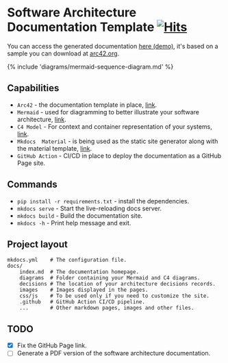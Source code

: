 # Software Architecture Documentation Template&nbsp;[![Hits](https://hits.seeyoufarm.com/api/count/incr/badge.svg?url=https://dassiorleando.github.io/software-architecture-documentation-template/&count_bg=%2379C83D&title_bg=%23555555&icon=&icon_color=%23E7E7E7&title=hits&edge_flat=false)](https://dassiorleando.github.io/software-architecture-documentation-template/)

You can access the generated documentation [here (demo)](https://dassiorleando.github.io/software-architecture-documentation-template/), it's based on a sample you can download at [arc42.org](https://arc42.org/download).

{% include 'diagrams/mermaid-sequence-diagram.md' %}

## Capabilities

* `Arc42` - the documentation template in place, [link](https://arc42.org/).
* `Mermaid` - used for diagramming to better illustrate your software architecture, [link](https://mermaid.js.org/).
* `C4 Model` - For context and container representation of your systems, [link](https://c4model.com/).
* `Mkdocs  Material` - is being used as the static site generator along with the material template, [link](https://squidfunk.github.io/mkdocs-material/).
* `GitHub Action` - CI/CD in place to deploy the documentation as a GitHub Page site.

## Commands

* `pip install -r requirements.txt` - install the dependencies.
* `mkdocs serve` - Start the live-reloading docs server.
* `mkdocs build` - Build the documentation site.
* `mkdocs -h` - Print help message and exit.


## Project layout

    mkdocs.yml    # The configuration file.
    docs/
        index.md  # The documentation homepage.
        diagrams  # Folder containing your Mermaid and C4 diagrams.
        decisions # The location of your architecture decisions records.
        images    # Images displayed in the pages.
        css/js    # To be used only if you need to customize the site.
        .github   # GitHub Action CI/CD pipeline.
        ...       # Other markdown pages, images and other files.

## TODO

- [x] Fix the GitHub Page link.
- [ ] Generate a PDF version of the software architecture documentation.
